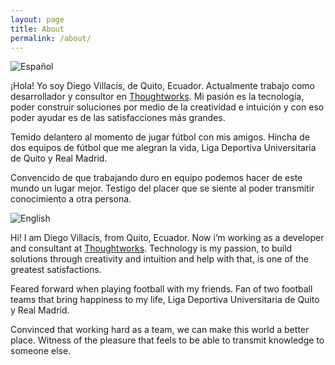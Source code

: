 ```yaml
---
layout: page
title: About
permalink: /about/
---
```

![Español](https://img.shields.io/badge/lenguaje-espa%C3%B1ol-yellow.svg "Español")

¡Hola! Yo soy Diego Villacís, de Quito, Ecuador. Actualmente trabajo como desarrollador y
consultor en [Thoughtworks](https://www.thoughtworks.com/es/). Mi pasión es la tecnología, poder
construir soluciones por medio de la creatividad e intuición y con eso poder ayudar es de las
satisfacciones más grandes.

Temido delantero al momento de jugar fútbol con mis amigos. Hincha de
dos equipos de fútbol que me alegran la vida, Liga Deportiva Universitaria de Quito y Real Madrid.

Convencido de que trabajando duro en equipo podemos hacer de este mundo un lugar mejor. Testigo
del placer que se siente al poder transmitir conocimiento a otra persona.

![English](https://img.shields.io/badge/language-english-red.svg "English")

Hi! I am Diego Villacís, from Quito, Ecuador. Now i’m working as a developer and consultant at
[Thoughtworks](https://www.thoughtworks.com/). Technology is my passion, to build solutions
through creativity and intuition and help with that, is one of the greatest satisfactions.

Feared forward when playing football with my friends. Fan of two football teams that bring
happiness to my life, Liga Deportiva Universitaria de Quito y Real Madrid.

Convinced that working hard as a team, we can make this world a better place. Witness of the
pleasure that feels to be able to transmit knowledge to someone else.
